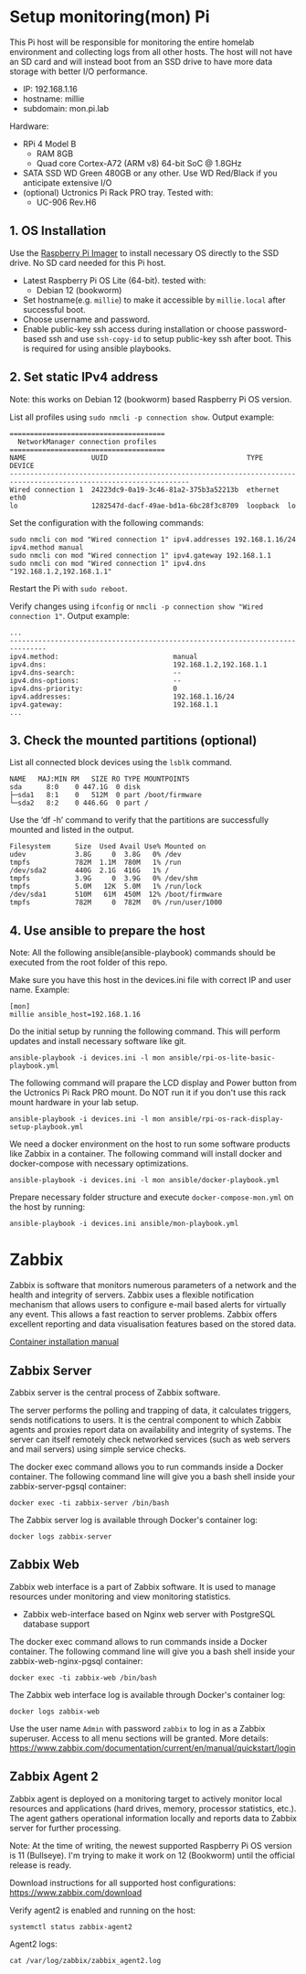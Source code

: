 # Setup monitoring(mon) Pi
This Pi host will be responsible for monitoring the entire homelab environment and collecting logs from all other hosts.
The host will not have an SD card and will instead boot from an SSD drive to have more data storage with better I/O performance.

- IP: 192.168.1.16
- hostname: millie
- subdomain: mon.pi.lab

Hardware:
- RPi 4 Model B
  - RAM 8GB
  - Quad core Cortex-A72 (ARM v8) 64-bit SoC @ 1.8GHz
- SATA SSD WD Green 480GB or any other. Use WD Red/Black if you anticipate extensive I/O
- (optional) Uctronics Pi Rack PRO tray. Tested with:
  - UC-906 Rev.H6

## 1. OS Installation
Use the [Raspberry Pi Imager](https://www.raspberrypi.com/software/) to install necessary OS directly to the SSD drive. No SD card needed for this Pi host.

- Latest Raspberry Pi OS Lite (64-bit). tested with:
  -  Debian 12 (bookworm)
- Set hostname(e.g. `millie`) to make it accessible by `millie.local` after successful boot.
- Choose username and password.
- Enable public-key ssh access during installation or choose password-based ssh and use `ssh-copy-id` to setup public-key ssh after boot. This is required for using ansible playbooks.

## 2. Set static IPv4 address
Note: this works on Debian 12 (bookworm) based Raspberry Pi OS version.

List all profiles using `sudo nmcli -p connection show`.
Output example:
```
======================================
  NetworkManager connection profiles
======================================
NAME                UUID                                  TYPE      DEVICE
------------------------------------------------------------------------------------------------------------------
Wired connection 1  24223dc9-0a19-3c46-81a2-375b3a52213b  ethernet  eth0
lo                  1282547d-dacf-49ae-bd1a-6bc28f3c8709  loopback  lo
```

Set the configuration with the following commands:
```
sudo nmcli con mod "Wired connection 1" ipv4.addresses 192.168.1.16/24 ipv4.method manual
sudo nmcli con mod "Wired connection 1" ipv4.gateway 192.168.1.1
sudo nmcli con mod "Wired connection 1" ipv4.dns "192.168.1.2,192.168.1.1"
```

Restart the Pi with `sudo reboot`.

Verify changes using `ifconfig` or `nmcli -p connection show "Wired connection 1"`.
Output example:
```
...
-------------------------------------------------------------------------------
ipv4.method:                            manual
ipv4.dns:                               192.168.1.2,192.168.1.1
ipv4.dns-search:                        --
ipv4.dns-options:                       --
ipv4.dns-priority:                      0
ipv4.addresses:                         192.168.1.16/24
ipv4.gateway:                           192.168.1.1
...
```

## 3. Check the mounted partitions (optional)
List all connected block devices using the `lsblk` command.
```
NAME   MAJ:MIN RM   SIZE RO TYPE MOUNTPOINTS
sda      8:0    0 447.1G  0 disk
├─sda1   8:1    0   512M  0 part /boot/firmware
└─sda2   8:2    0 446.6G  0 part /
```

Use the ‘df -h’ command to verify that the partitions are successfully mounted and listed in the output.
```
Filesystem      Size  Used Avail Use% Mounted on
udev            3.8G     0  3.8G   0% /dev
tmpfs           782M  1.1M  780M   1% /run
/dev/sda2       440G  2.1G  416G   1% /
tmpfs           3.9G     0  3.9G   0% /dev/shm
tmpfs           5.0M   12K  5.0M   1% /run/lock
/dev/sda1       510M   61M  450M  12% /boot/firmware
tmpfs           782M     0  782M   0% /run/user/1000
```

## 4. Use ansible to prepare the host
Note: All the following ansible(ansible-playbook) commands should be executed from the root folder of this repo.

Make sure you have this host in the devices.ini file with correct IP and user name.
Example:
```
[mon]
millie ansible_host=192.168.1.16
```

Do the initial setup by running the following command. This will perform updates and install necessary software like git.
```
ansible-playbook -i devices.ini -l mon ansible/rpi-os-lite-basic-playbook.yml
```

The following command will prapare the LCD display and Power button from the Uctronics Pi Rack PRO mount. 
Do NOT run it if you don't use this rack mount hardware in your lab setup.
```
ansible-playbook -i devices.ini -l mon ansible/rpi-os-rack-display-setup-playbook.yml
```

We need a docker environment on the host to run some software products like Zabbix in a container. 
The following command will install docker and docker-compose with necessary optimizations.
```
ansible-playbook -i devices.ini -l mon ansible/docker-playbook.yml
```

Prepare necessary folder structure and execute `docker-compose-mon.yml` on the host by running:
```
ansible-playbook -i devices.ini ansible/mon-playbook.yml
```

# Zabbix
Zabbix is software that monitors numerous parameters of a network and the health and integrity of servers. Zabbix uses a flexible notification mechanism that allows users to configure e-mail based alerts for virtually any event. This allows a fast reaction to server problems. Zabbix offers excellent reporting and data visualisation features based on the stored data.

[Container installation manual](https://www.zabbix.com/documentation/current/en/manual/installation/containers)

## Zabbix Server
Zabbix server is the central process of Zabbix software.

The server performs the polling and trapping of data, it calculates triggers, sends notifications to users. It is the central component to which Zabbix agents and proxies report data on availability and integrity of systems. The server can itself remotely check networked services (such as web servers and mail servers) using simple service checks.

The docker exec command allows you to run commands inside a Docker container. 
The following command line will give you a bash shell inside your zabbix-server-pgsql container:
```
docker exec -ti zabbix-server /bin/bash
```
The Zabbix server log is available through Docker's container log:
```
docker logs zabbix-server
```

## Zabbix Web
Zabbix web interface is a part of Zabbix software. It is used to manage resources under monitoring and view monitoring statistics.

- Zabbix web-interface based on Nginx web server with PostgreSQL database support

The docker exec command allows to run commands inside a Docker container. 
The following command line will give you a bash shell inside your zabbix-web-nginx-pgsql container:
```
docker exec -ti zabbix-web /bin/bash
```

The Zabbix web interface log is available through Docker's container log:
```
docker logs zabbix-web
```

Use the user name `Admin` with password `zabbix` to log in as a Zabbix superuser. Access to all menu sections will be granted. 
More details: https://www.zabbix.com/documentation/current/en/manual/quickstart/login

## Zabbix Agent 2
Zabbix agent is deployed on a monitoring target to actively monitor local resources and applications (hard drives, memory, processor statistics, etc.).
The agent gathers operational information locally and reports data to Zabbix server for further processing. 

Note: At the time of writing, the newest supported Raspberry Pi OS version is 11 (Bullseye). I'm trying to make it work on 12 (Bookworm) until the official release is ready.

Download instructions for all supported host configurations: https://www.zabbix.com/download

Verify agent2 is enabled and running on the host:
```
systemctl status zabbix-agent2
```

Agent2 logs:
```
cat /var/log/zabbix/zabbix_agent2.log
```

